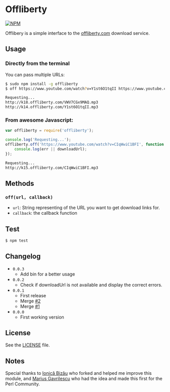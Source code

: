 Offliberty
===============

[![NPM](https://nodei.co/npm/offliberty.png?compact=true)](https://nodei.co/npm/offliberty/)

Offlibery is a simple interface to the [offliberty.com](http://offliberty.com) download service.

## Usage

### Directly from the terminal

You can pass multiple URLs:

```sh
$ sudo npm install -g offliberty
$ off https://www.youtube.com/watch?v=Y1st6O1tqII https://www.youtube.com/watch?v=VWV7CGx9MAQ
```

```sh
Requesting...
http://k18.offliberty.com/VWV7CGx9MAQ.mp3
http://k14.offliberty.com/Y1st6O1tqII.mp3
```

### From awesome Javascript:

```js
var offliberty = require('offliberty');

console.log('Requesting...');
offliberty.off('https://www.youtube.com/watch?v=CIqWwiC1BFI', function (err, downloadUrl) {
    console.log(err || downloadUrl);
});
```

```sh
Requesting...
http://k15.offliberty.com/CIqWwiC1BFI.mp3
```

## Methods

### `off(url, callback)`
  - `url`: String representing of the URL you want to get download links for.
  - `callback`: the callback function

## Test

```sh
$ npm test
```

## Changelog

  - `0.0.3`
    - Add bin for a better usage
  - `0.0.2`
    - Check if downloadUrl is not available and display the correct errors.
  - `0.0.1`
    - First release
    - Merge [#2](https://github.com/radubogdan/node-offliberty/pull/2)
    - Merge [#1](https://github.com/radubogdan/node-offliberty/pull/1)
  - `0.0.0`
    - First working version

## License
See the [LICENSE](https://raw.githubusercontent.com/radubogdan/node-offliberty/master/LICENSE) file.

## Notes
Special thanks to [Ionică Bizău](https://github.com/IonicaBizau) who forked and helped me improve this module, and [Marius Gavrilescu](https://metacpan.org/author/MGV) who had the idea and made this first for the Perl Community.
